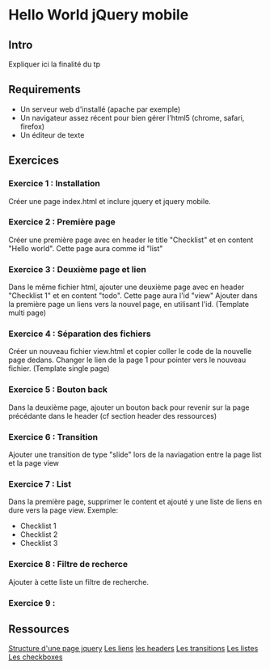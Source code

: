 Hello World jQuery mobile
=========================

Intro
-----

Expliquer ici la finalité du tp

Requirements
------------

- Un serveur web d'installé (apache par exemple)
- Un navigateur assez récent pour bien gérer l'html5 (chrome, safari, firefox)
- Un éditeur de texte

Exercices
---------

### Exercice 1 : Installation

Créer une page index.html et inclure jquery et jquery mobile.

### Exercice 2 : Première page

Créer une première page avec en header le title "Checklist" et en content "Hello world".
Cette page aura comme id "list"

### Exercice 3 : Deuxième page et lien

Dans le même fichier html, ajouter une deuxième page avec en header "Checklist 1" et en content "todo".
Cette page aura l'id "view"
Ajouter dans la première page un liens vers la nouvel page, en utilisant l'id. (Template multi page)

### Exercice 4 : Séparation des fichiers

Créer un nouveau fichier view.html et copier coller le code de la nouvelle page dedans.
Changer le lien de la page 1 pour pointer vers le nouveau fichier. (Template single page)

### Exercice 5 : Bouton back

Dans la deuxième page, ajouter un bouton back pour revenir sur la page précédante dans le header (cf section header des ressources)

### Exercice 6 : Transition

Ajouter une transition de type "slide" lors de la naviagation entre la page list et la page view

### Exercice 7 : List

Dans la première page, supprimer le content et ajouté y une liste de liens en dure vers la page view.
Exemple:
- Checklist 1
- Checklist 2
- Checklist 3

### Exercice 8 : Filtre de recherce

Ajouter à cette liste un filtre de recherche.

### Exercice 9 : 

Ressources
----------
[Structure d'une page jquery](http://jquerymobile.com/demos/1.3.0-beta.1/docs/pages/page-anatomy.html)
[Les liens](http://view.jquerymobile.com/1.3.1/dist/demos/widgets/links/)
[les headers](http://view.jquerymobile.com/1.3.1/dist/demos/widgets/headers/)
[Les transitions](http://jquerymobile.com/demos/1.3.0-beta.1/docs/pages/page-transitions.html)
[Les listes](http://jquerymobile.com/demos/1.3.0-beta.1/docs/lists/index.html)
[Les checkboxes](http://jquerymobile.com/demos/1.3.0-beta.1/docs/forms/checkboxes/)


